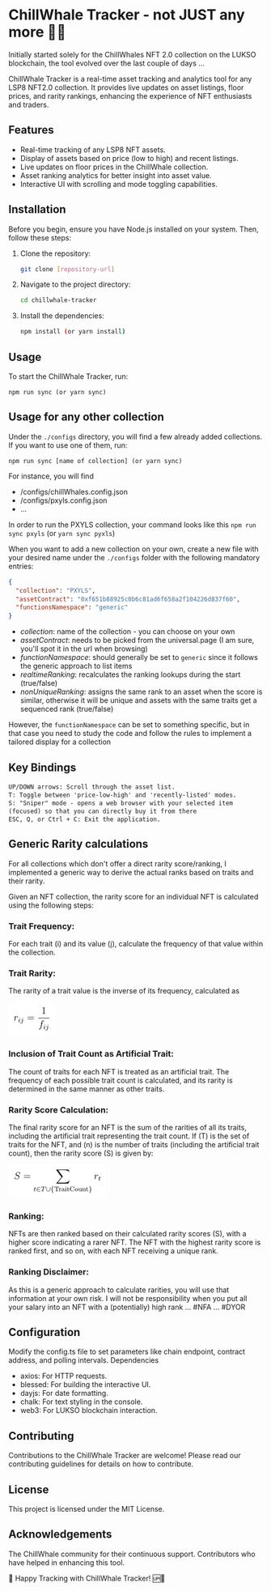 # ChillWhale Tracker - not JUST any more 🐳🆙

Initially started solely for the ChillWhales NFT 2.0 collection on the LUKSO blockchain, the tool evolved over the last couple of days ... 


ChillWhale Tracker is a real-time asset tracking and analytics tool for any LSP8 NFT2.0 collection. 
It provides live updates on asset listings, floor prices, and rarity rankings, enhancing the experience of NFT enthusiasts and traders.

## Features

- Real-time tracking of any LSP8 NFT assets.
- Display of assets based on price (low to high) and recent listings.
- Live updates on floor prices in the ChillWhale collection.
- Asset ranking analytics for better insight into asset value.
- Interactive UI with scrolling and mode toggling capabilities.

## Installation

Before you begin, ensure you have Node.js installed on your system. Then, follow these steps:

1. Clone the repository:
   ```bash
   git clone [repository-url]
   ```
2. Navigate to the project directory:
   ```bash
   cd chillwhale-tracker
   ```
3. Install the dependencies:

   ```bash
   npm install (or yarn install)
   ```

## Usage

To start the ChillWhale Tracker, run:
   ```
   npm run sync (or yarn sync)
   ```

## Usage for any other collection

Under the `./configs` directory, you will find a few already added collections. If you want to use one of them, run:

   ```
   npm run sync [name of collection] (or yarn sync)
   ```
For instance, you will find
- /configs/chillWhales.config.json
- /configs/pxyls.config.json
- ...

In order to run the PXYLS collection, your command looks like this `npm run sync pxyls` (or `yarn sync pyxls`)

When you want to add a new collection on your own, create a new file with your desired name under the `./configs` folder
with the following mandatory entries:

```json
{
  "collection": "PXYLS",
  "assetContract": "0xf651b88925c0b6c81ad6f658a2f104226d837f60",
  "functionsNamespace": "generic"
}
```

- _collection_: name of the collection - you can choose on your own
- _assetContract_: needs to be picked from the universal.page (I am sure, you'll spot it in the url when browsing)
- _functionNamespace_: should generally be set to `generic` since it follows the generic approach to list items
- _realtimeRanking_: recalculates the ranking lookups during the start (true/false)
- _nonUniqueRanking_: assigns the same rank to an asset when the score is similar, otherwise it will be unique and assets with the same traits get a sequenced rank (true/false)


However, the `functionNamespace` can be set to something specific, but in that case you need to study the code and follow the rules to implement a tailored display for a collection


## Key Bindings

    UP/DOWN arrows: Scroll through the asset list.
    T: Toggle between 'price-low-high' and 'recently-listed' modes.
    S: "Sniper" mode - opens a web browser with your selected item (focused) so that you can directly buy it from there
    ESC, Q, or Ctrl + C: Exit the application.


## Generic Rarity calculations 

For all collections which don't offer a direct rarity score/ranking, I implemented a generic way to derive the actual ranks based on traits and their rarity.

Given an NFT collection, the rarity score for an individual NFT is calculated using the following steps:

### Trait Frequency: 

For each trait (i) and its value (j), calculate the frequency of that value within the collection.

### Trait Rarity:

The rarity of a trait value is the inverse of its frequency, calculated as 

   ![Rarity Score Calculation - 2](/docs/eq-2.png)

### Inclusion of Trait Count as Artificial Trait: 

The count of traits for each NFT is treated as an artificial trait. 
The frequency of each possible trait count is calculated, and its rarity is determined in the same manner as other traits.

### Rarity Score Calculation: 

The final rarity score for an NFT is the sum of the rarities of all its traits, 
including the artificial trait representing the trait count. 
If (T) is the set of traits for the NFT, and (n) is the number of traits (including the artificial trait count), then the rarity score (S) is given by:

   ![Rarity Score Calculation - 4](/docs/eq-4.png)

### Ranking: 

NFTs are then ranked based on their calculated rarity scores (S), with a higher score indicating a rarer NFT. 
The NFT with the highest rarity score is ranked first, and so on, with each NFT receiving a unique rank.

### Ranking Disclaimer:

As this is a generic approach to calculate rarities, you will use that information at your own risk. I will not be responsibility when you put all your salary into 
an NFT with a (potentially) high rank ... #NFA ... #DYOR

## Configuration

Modify the config.ts file to set parameters like chain endpoint, contract address, and polling intervals.
Dependencies

   * axios: For HTTP requests.
   * blessed: For building the interactive UI.
   * dayjs: For date formatting.
   * chalk: For text styling in the console.
   * web3: For LUKSO blockchain interaction.

## Contributing

Contributions to the ChillWhale Tracker are welcome! Please read our contributing guidelines for details on how to contribute.

## License

This project is licensed under the MIT License.

## Acknowledgements

The ChillWhale community for their continuous support. Contributors who have helped in enhancing this tool.

🚀 Happy Tracking with ChillWhale Tracker! 🆙🐳
